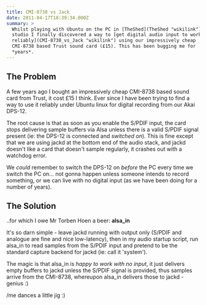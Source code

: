 ```yaml
---
title: CMI-8738 vs Jack
date: 2011-04-17T18:39:34.000Z
summary: >
  Whilst playing with Ubuntu on the PC in [TheShed](TheShed "wikilink")
  studio I finally discovered a way to [get digital audio input to work
  reliably](CMI-8738_vs_Jack "wikilink") using our impressively cheap
  CMI-8738 based Trust sound card (£15). This has been bugging me for
  *years*.
---
```

The Problem
-----------

A few years ago I bought an impressively cheap CMI-8738 based sound card
from Trust, it cost £15 I think. Ever since I have been trying to find a
way to use it reliably under Ubuntu linux for digital recording from our
Akai DPS-12.

The root cause is that as soon as you enable the S/PDIF input, the card
stops delivering sample buffers via Alsa unless there is a valid S/PDIF
signal present (ie: the DPS-12 is connected and *switched on*). This is
fine except that we are using jackd at the bottom end of the audio
stack, and jackd doesn\'t like a card that doesn\'t sample regularly, it
crashes out with a watchdog error.

We *could* remember to switch the DPS-12 on *before* the PC every time
we switch the PC on\... not gonna happen unless someone intends to
record something, or we can live with no digital input (as we have been
doing for a number of years).

The Solution
------------

..for which I owe Mr Torben Hoen a beer: **alsa\_in**

It\'s so darn simple - leave jackd running with output only (S/PDIF and
analogue are fine and nice low-latency), then in my audio startup
script, run alsa\_in to read samples from the S/PDIF input and pretend
to be the standard capture backend for jackd (ie: call it \'system\').

The magic is that alsa\_in is *happy to work with no input*, it just
delivers empty buffers to jackd unless the S/PDIF signal is provided,
thus samples arrive from the CMI-8738, whereupon alsa\_in delivers those
to jackd - genius :)

/me dances a little jig :)
